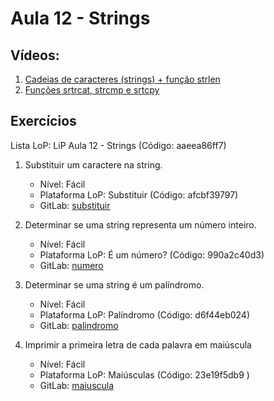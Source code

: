 # Aula 12 - Strings

## Vídeos:

1. [Cadeias de caracteres (strings) + função strlen](https://youtu.be/GiDUeuyQqow)
2. [Funções srtrcat, strcmp e srtcpy](https://youtu.be/mdY_AQogj_E)



## Exercícios

Lista LoP: LiP Aula 12 - Strings (Código: aaeea86ff7)

1. Substituir um caractere na string.
	- Nível: Fácil
	- Plataforma LoP: Substituir (Código: afcbf39797)
	- GitLab: [substituir](https://gitlab.com/carlos_olarte/ect-lip/-/tree/master/string/facil/substituir)

2. Determinar se uma string representa um número inteiro.
	- Nível: Fácil
	- Plataforma LoP: É um número? (Código: 990a2c40d3)
	- GitLab: [numero](https://gitlab.com/carlos_olarte/ect-lip/-/tree/master/string/facil/numero)

3. Determinar se uma string é um palíndromo.
	- Nível: Fácil
	- Plataforma LoP: Palíndromo (Código: d6f44eb024)
	- GitLab: [palindromo](https://gitlab.com/carlos_olarte/ect-lip/-/tree/master/string/facil/palindromo)

4. Imprimir a primeira letra de cada palavra em maiúscula
	- Nível: Fácil
	- Plataforma LoP: Maiúsculas (Código: 23e19f5db9	)
	- GitLab: [maiuscula](https://gitlab.com/carlos_olarte/ect-lip/-/tree/master/string/facil/maiuscula)

